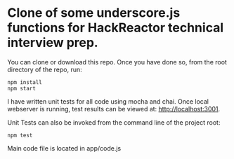 # Clone of some underscore.js functions for HackReactor technical interview prep.

You can clone or download this repo. Once you have done so, from the root
directory of the repo, run:

    npm install
    npm start

I have written unit tests for all code using mocha and chai. Once local webserver is running, test results can be viewed at: 
[http://localhost:3001](http://localhost:3001).

Unit Tests can also be invoked from the command line of the project root:

    npm test

Main code file is located in app/code.js